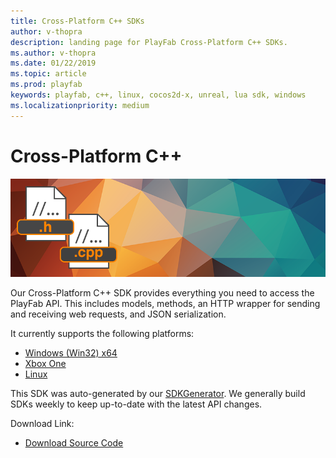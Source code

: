```yaml
---
title: Cross-Platform C++ SDKs
author: v-thopra
description: landing page for PlayFab Cross-Platform C++ SDKs.
ms.author: v-thopra
ms.date: 01/22/2019
ms.topic: article
ms.prod: playfab
keywords: playfab, c++, linux, cocos2d-x, unreal, lua sdk, windows
ms.localizationpriority: medium
---
```


# Cross-Platform C++

![Cross-Platform C++](./media/cpp1.png)

Our Cross-Platform C++ SDK provides everything you need to access the PlayFab API. This includes models, methods, an HTTP wrapper for sending and receiving web requests, and JSON serialization.

It currently supports the following platforms:

- [Windows (Win32) x64](quickstart-windows.md)
- [Xbox One](quickstart-xbox.md)
- [Linux](quickstart-linux.md)

This SDK was auto-generated by our [SDKGenerator](../sdkgenerator/index.md). We generally build SDKs weekly to keep up-to-date with the latest API changes.

Download Link:

- [Download Source Code](https://github.com/PlayFab/XPlatCppSdk)

